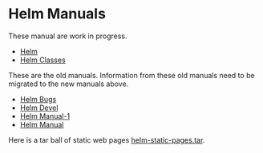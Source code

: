 # Helm Manuals

These manual are work in progress.

- [Helm](helm.html)
- [Helm Classes](helm-classes.html)

These are the old manuals.  Information from  these old manuals need
to be migrated to the  new manuals above.

- [Helm Bugs](helm-bugs.html)
- [Helm Devel](helm-devel.html)
- [Helm Manual-1](helm-manual-1.html)
- [Helm Manual](helm-manual.html)


Here is a tar ball of static web pages [helm-static-pages.tar](helm-static-pages.tar).
